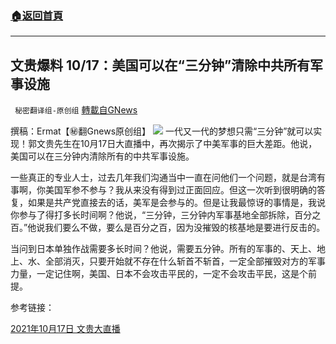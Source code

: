 ###  [:house:返回首頁](https://github.com/ourhimalayas/txt)
---


## 文贵爆料 10/17：美国可以在“三分钟”清除中共所有军事设施
` 秘密翻译组-原创组` [轉載自GNews](https://gnews.org/zh-hans/1600059/)

撰稿：Ermat【㊙️翻Gnews原创组】
![](https://assets.gnews.org/wp-content/uploads/2021/10/AZ-3-1.jpg)
一代又一代的梦想只需“三分钟”就可以实现！郭文贵先生在10月17日大直播中，再次揭示了中美军事的巨大差距。他说，美国可以在三分钟内清除所有的中共军事设施。

一些真正的专业人士，过去几年我们沟通当中一直在问他们一个问题，就是台湾有事啊，你美国军参不参与？我从来没有得到过正面回应。但这一次听到很明确的答复，如果是共产党直接去的话，美军是会参与的。但是让我最惊讶的事情是，我说你参与了得打多长时间啊？他说，“三分钟，三分钟内军事基地全部拆除，百分之百。”他说我们要么不做，要么是百分之百，因为没摧毁的核基地是要进行反击的。

当问到日本单独作战需要多长时间？他说，需要五分钟。所有的军事的、天上、地上、水、全部消灭，只要开始就不存在什么斩首不斩首，一定全部摧毁对方的军事力量，一定记住啊，美国、日本不会攻击平民的，一定不会攻击平民，这是个前提。

参考链接：

[2021年10月17日 文贵大直播](https://gtv.org/broadcast/watch/616c1823304e992109b65282)
